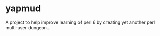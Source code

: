 # yapmud
A project to help improve learning of perl 6 by creating yet another perl multi-user dungeon...
